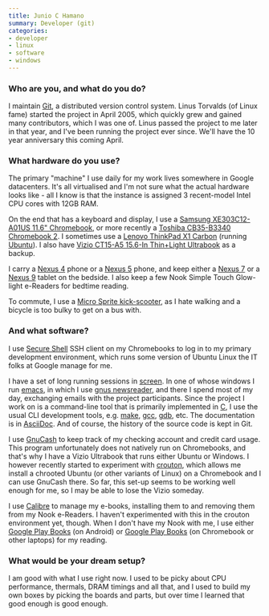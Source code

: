 ```yaml
---
title: Junio C Hamano
summary: Developer (git)
categories:
- developer
- linux
- software
- windows
---
```


### Who are you, and what do you do?

I maintain [Git][], a distributed version control system. Linus Torvalds (of Linux fame) started the project in April 2005, which quickly grew and gained many contributors, which I was one of. Linus passed the project to me later in that year, and I've been running the project ever since. We'll have the 10 year anniversary this coming April.

### What hardware do you use?

The primary "machine" I use daily for my work lives somewhere in Google datacenters. It's all virtualised and I'm not sure what the actual hardware looks like - all I know is that the instance is assigned 3 recent-model Intel CPU cores with 12GB RAM.

On the end that has a keyboard and display, I use a [Samsung XE303C12-A01US 11.6" Chromebook][xe303c12-a01us], or more recently a [Toshiba CB35-B3340 Chromebook 2][cb35-b3340]. I sometimes use a [Lenovo ThinkPad X1 Carbon][thinkpad-x1-carbon] (running [Ubuntu][]). I also have [Vizio CT15-A5 15.6-In Thin+Light Ultrabook][ct15-a5] as a backup.

I carry a [Nexus 4][nexus-4] phone or a [Nexus 5][nexus-5] phone, and keep either a [Nexus 7][nexus-7] or a [Nexus 9][nexus-9] tablet on the bedside. I also keep a few Nook Simple Touch Glow-light e-Readers for bedtime reading.

To commute, I use a [Micro Sprite kick-scooter][sprite], as I hate walking and a bicycle is too bulky to get on a bus with.

### And what software?

I use [Secure Shell][secure-shell] SSH client on my Chromebooks to log in to my primary development environment, which runs some version of Ubuntu Linux the IT folks at Google manage for me.

I have a set of long running sessions in [screen][]. In one of whose windows I run [emacs][], in which I use [gnus newsreader][gnus], and there I spend most of my day, exchanging emails with the project participants. Since the project I work on is a command-line tool that is primarily implemented in [C][], I use the usual CLI development tools, e.g. [make][], [gcc][], [gdb][], etc. The documentation is in [AsciiDoc][]. And of course, the history of the source code is kept in Git.

I use [GnuCash][] to keep track of my checking account and credit card usage. This program unfortunately does not natively run on Chromebooks, and that's why I have a Vizio Ultrabook that runs either Ubuntu or Windows. I however recently started to experiment with [crouton][], which allows me install a chrooted Ubuntu (or other variants of Linux) on a Chromebook and I can use GnuCash there. So far, this set-up seems to be working well enough for me, so I may be able to lose the Vizio someday.

I use [Calibre][] to manage my e-books, installing them to and removing them from my Nook e-Readers. I haven't experimented with this in the crouton environment yet, though. When I don't have my Nook with me, I use either [Google Play Books][google-play-books-android] (on Android) or [Google Play Books][google-play-books] (on Chromebook or other laptops) for my reading.

### What would be your dream setup?

I am good with what I use right now. I used to be picky about CPU performance, thermals, DRAM timings and all that, and I used to build my own boxes by picking the boards and parts, but over time I learned that good enough is good enough.

[nexus-4]: https://en.wikipedia.org/wiki/Nexus_4 "An Android smartphone."
[nexus-5]: http://www.google.com/nexus/5/ "An Android smartphone."
[nexus-9]: http://www.google.com/nexus/9/ "An 8.9 inch Android tablet."
[nexus-7]: http://www.google.com/nexus/#/7 "An Android tablet."
[gdb]: http://www.gnu.org/software/gdb/ "A code debugger."
[thinkpad-x1-carbon]: http://shop.lenovo.com/us/en/laptops/thinkpad/x-series/x1-carbon/ "A lightweight PC laptop with a 14 inch screen."
[sprite]: https://www.microkickboard.com/young-adult-teen-scooters/sprite "A foot-powered scooter."
[ct15-a5]: https://www.amazon.com/VIZIO-CT15-A5-15-6-Inch-Light-Ultrabook/dp/B009PJHE7O "A 15.6 inch PC laptop."
[cb35-b3340]: http://www.toshiba.com/us/computers/laptops/chromebook/cb30/CB35-B3340 "A 13.3 inch Chromebook 2 laptop."
[xe303c12-a01us]: http://www.samsung.com/us/computer/chrome-os-devices/XE303C12-A01US "A Chromebook laptop."
[ubuntu]: https://www.ubuntu.com/ "A Unix distribution."
[gnus]: http://www.gnus.org/ "A mail and news reader for Emacs."
[google-play-books]: https://chrome.google.com/webstore/detail/google-play-books/mmimngoggfoobjdlefbcabngfnmieonb "A Chrome extension for reading books from Google Play."
[google-play-books-android]: https://play.google.com/store/apps/details?id=com.google.android.apps.books "An Android app for reading books from Google Play."
[gnucash]: http://www.gnucash.org/ "Open-source personal finance software."
[git]: https://git-scm.com/ "A version control system."
[gcc]: http://gcc.gnu.org/ "Code compiler frontends."
[screen]: http://www.gnu.org/software/screen/ "Think of it as tabs for your *nix terminal."
[secure-shell]: https://chrome.google.com/webstore/detail/secure-shell/pnhechapfaindjhompbnflcldabbghjo "A terminal Chrome extension."
[asciidoc]: http://www.methods.co.nz/asciidoc/ "A text file format and software that's easily translated to other formats."
[make]: http://www.gnu.org/software/make/manual/make.html "Software to prepare code for compilation."
[calibre]: https://calibre-ebook.com/ "An ebook library management tool."
[crouton]: https://github.com/dnschneid/crouton "A set of scripts to generate a chroot in Chrome OS."
[c]: https://en.wikipedia.org/wiki/C_(programming_language) "A compiled programming language."
[emacs]: http://www.gnu.org/software/emacs/ "A free open-source text editor."
